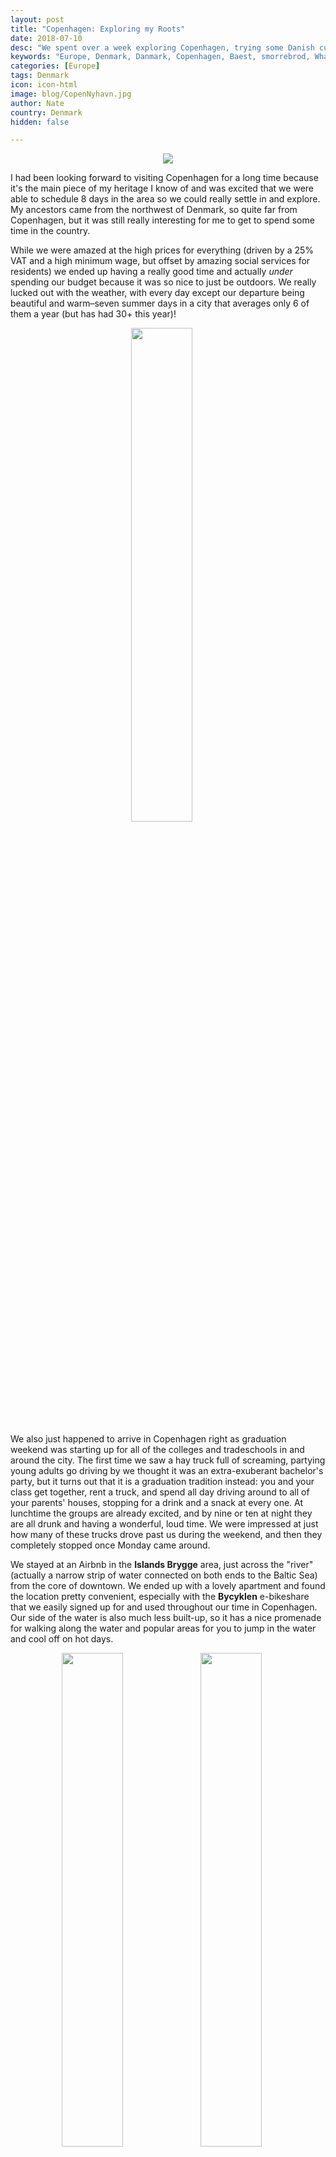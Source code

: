 ```yaml
---
layout: post
title: "Copenhagen: Exploring my Roots"
date: 2018-07-10
desc: "We spent over a week exploring Copenhagen, trying some Danish cuisine, and enjoying the outdoors."
keywords: "Europe, Denmark, Danmark, Copenhagen, Baest, smorrebrod, What to Do, RTW"
categories: [Europe]
tags: Denmark
icon: icon-html
image: blog/CopenNyhavn.jpg
author: Nate
country: Denmark
hidden: false

---
```


<div style="text-align: center;"><a href="/static/assets/img/blog/CopenTowerPANO.jpg" target="_blank"><img src="/static/assets/img/blog/CopenTowerPANO.jpg" style="max-width: calc(95% - 20px);"></a></div><p></p> 

I had been looking forward to visiting Copenhagen for a long time because it's the main piece of my heritage I know of and was excited that we were able to schedule 8 days in the area so we could really settle in and explore. My ancestors came from the northwest of Denmark, so quite far from Copenhagen, but it was still really interesting for me to get to spend some time in the country.

While we were amazed at the high prices for everything (driven by a 25% VAT and a high minimum wage, but offset by amazing social services for residents) we ended up having a really good time and actually _under_ spending our budget because it was so nice to just be outdoors. We really lucked out with the weather, with every day except our departure being beautiful and warm–seven summer days in a city that averages only 6 of them a year (but has had 30+ this year)!

<div style="text-align: center; max-width: calc(100% - 20px);"><a href="/static/assets/img/blog/CopenGradParty.jpg" target="_blank"><img src="/static/assets/img/blog/CopenGradParty.jpg" width="45%"></a></div><p></p>

We also just happened to arrive in Copenhagen right as graduation weekend was starting up for all of the colleges and tradeschools in and around the city. The first time we saw a hay truck full of screaming, partying young adults go driving by we thought it was an extra-exuberant bachelor's party, but it turns out that it is a graduation tradition instead: you and your class get together, rent a truck, and spend all day driving around to all of your parents' houses, stopping for a drink and a snack at every one. At lunchtime the groups are already excited, and by nine or ten at night they are all drunk and having a wonderful, loud time. We were impressed at just how many of these trucks drove past us during the weekend, and then they completely stopped once Monday came around.

We stayed at an Airbnb in the **Islands Brygge** area, just across the "river" (actually a narrow strip of water connected on both ends to the Baltic Sea) from the core of downtown. We ended up with a lovely apartment and found the location pretty convenient, especially with the **Bycyklen** e-bikeshare that we easily signed up for and used throughout our time in Copenhagen. Our side of the water is also much less built-up, so it has a nice promenade for walking along the water and popular areas for you to jump in the water and cool off on hot days.

<div style="text-align: center; max-width: calc(100% - 20px);"><a href="/static/assets/img/blog/CopenBikesAmy.jpg" target="_blank"><img src="/static/assets/img/blog/CopenBikesAmy.jpg" width="45%"></a> <a href="/static/assets/img/blog/CopenHarborBath.jpg" target="_blank"><img src="/static/assets/img/blog/CopenHarborBath.jpg" width="45%"></a><p><i>Left: Bycyklen bikes. Right: Islands Brygge Harbor Bath.</i></p></div><p></p>

## <i class="fa fa-check-square" aria-hidden="true" style="color:#2495C4;"></i> Getting to Copenhagen

Most people arrive to Copenhagen by plane, but since we were already going to be practically in the neighborhood in [Berlin](/blog/2018/06/Berlin/), we thought that sounded lame. Once again [inspired by Seat61](https://www.seat61.com/international-trains/trains-from-Hamburg.htm#Hamburg-Copenhagen), we took a really unique train from Hamburg to Copenhagen that about halfway through the trip boards a ferry to cross the Baltic Sea between Germany and Denmark. Once on the ferry, we got off the train (leaving our bags onboard), spent about 40 minutes on deck enjoying the sunshine and fresh air, and then piled back on the train just before arrival to continue on our way. I was amazed at how well timed the whole thing was, with the ship departing while we were still unloading from the train and then the train pulling off the ship again within a minute of docking. Much more fun than a flight, though the journey did take up about half a day (though getting to/from airports takes up a ton of time too, so definitely worth it!).

<div style="text-align: center; max-width: calc(100% - 20px);"><a href="/static/assets/img/blog/CopenTrainFerry.jpg" target="_blank"><img src="/static/assets/img/blog/CopenTrainFerry.jpg" width="35.5%"></a> <a href="/static/assets/img/blog/CopenTrainInFerry.jpg" target="_blank"><img src="/static/assets/img/blog/CopenTrainInFerry.jpg" width="20%"></a> <a href="/static/assets/img/blog/CopenTrainNateDenmark.jpg" target="_blank"><img src="/static/assets/img/blog/CopenTrainNateDenmark.jpg" width="35.5%"></a><p><i>Left: A duplicate of our boat, heading the other way. Center: Our train secured inside the ferry. Right: Onboard as we crossed into Danish territory.</i></p></div><p></p>

## <i class="fa fa-check-square" aria-hidden="true" style="color:#2495C4;"></i> What We Did in Copenhagen

### Food!

Copenhagen is known for its fancy-dining food, having hosted the best restaurant in the world for years, but we found pretty good options that didn't completely blow our budget:

<div style="text-align: center; max-width: calc(100% - 20px);"><a href="/static/assets/img/blog/CopenBaestNate.jpg" target="_blank"><img src="/static/assets/img/blog/CopenBaestNate.jpg" width="25.4%"></a> <a href="/static/assets/img/blog/CopenBaestOven.jpg" target="_blank"><img src="/static/assets/img/blog/CopenBaestOven.jpg" width="25.4%"></a> <a href="/static/assets/img/blog/CopenBaestAmy.jpg" target="_blank"><img src="/static/assets/img/blog/CopenBaestAmy.jpg" width="25.4%"></a><p><i>Some of our scrumptious dinner at Bæst. Their homemade burrata is on the left, and was our favorite dish.</i></p></div><p></p>

**Bæst** - We had seen Baest on the pizza episode of David Chang's Netflix show Ugly Delicious and I got pretty excited about it after they talked through their homemade sourdough crust and fresh-made-daily local cheese. It's not cheap, but at abou 20 USD a pizza it's actually not _that_ much more expensive than random take-out pizza throughout Copenhagen. We **loved** their fresh burrata, served as a huge blob of flavorful cheese that is impossible to stop eating. We also really liked their garlic bread and lardo appetizer, which was soaked in flavorful oil and also addictive. The pizza was less exciting than expected, to be honest, since their sourdough was nowhere near as sour as I like it. We still enjoyed it, especially their ['Nduja](https://en.wikipedia.org/wiki/%27Nduja) selection. We had trouble getting a reservation for a good time, but it also wasn't full either time we went there, so you may be able to just walk in and be seated.

<div style="text-align: center; max-width: calc(100% - 20px);"><a href="/static/assets/img/blog/CopenHokerNate.jpg" target="_blank"><img src="/static/assets/img/blog/CopenHokerNate.jpg" width="30%"></a> <a href="/static/assets/img/blog/CopenGasolineGrill.jpg" target="_blank"><img src="/static/assets/img/blog/CopenGasolineGrill.jpg" width="30%"></a><p><i>Kødbyens Høker and Gasoline Grill.</i></p></div><p></p>

**Kødbyens Høker** - One of the things we were pleasantly surprised by was how many places there were with groups of stalls selling cheap food with lots of variety. Kødbyens Høker was just outside one of the newest areas, in what feels like a factory alleyway, and has amazing `flæskestegssandwich` (roast pork sandwiches) for less than 10 USD a meal.

**Gasoline Grill** - A small burger shack, we really enjoyed their cheeseburger (me) and veggie burger (Amy), enough that we ended up having a second helping at a different location. The burgers actually really reminded me of In-N-Out in California, but bigger and more filling.

<div style="text-align: center; max-width: calc(100% - 20px);"><a href="/static/assets/img/blog/CopenSnegl.jpg" target="_blank"><img src="/static/assets/img/blog/CopenSnegl.jpg" width="25.4%"></a> <a href="/static/assets/img/blog/CopenSmorrebrod.jpg" target="_blank"><img src="/static/assets/img/blog/CopenSmorrebrod.jpg" width="45%"></a><p><i>Kanelsnelge and Smørrebrød.</i></p></div><p></p>

**Andersen's Bakery** - Right near our apartment, we became easily addicted to their `kanelsnelge` (cinnamon buns). They came highly recommended in a blog post we read and since they were only a couple minutes away we ended up snacking on them more than one afternoon. Our walking tour guide also told us how Denmark had to object in the EU government to prevent them from declaring the amount of cinnamon in each roll as dangerous - yum!!

**Lillian's Smørrebrød** - Smørrebrød, the open-faced sandwiches ubiquitous for Danish lunch, are made with a super-dense rye bread and surprisingly filling. We we went to Lillian's because they're the cheapest spot anywhere convenient, though their smørrebrød are definitely on the lighter side. We paid ~15 USD for five of them and were both pretty well filled up, while at many restaurants a single smørrebrød costs that much!

<div style="text-align: center; max-width: calc(100% - 20px);"><a href="/static/assets/img/blog/CopenKlubbenBefore.jpg" target="_blank"><img src="/static/assets/img/blog/CopenKlubbenBefore.jpg" width="45%"></a> <a href="/static/assets/img/blog/CopenKlubbenAfter.jpg" target="_blank"><img src="/static/assets/img/blog/CopenKlubbenAfter.jpg" width="45%"></a><p><i>Restaurant Klubben's stegt flæsk med persillesovs, before and after.</i></p></div><p></p>

**Restaurant Klubben** - In 2014, Denmark voted on their national dish `Stegt flæsk med persillesovs` (crispy pork with parsley sauce and potatoes) was the clear winner, so we had to try it while we were in Copenhagen. For reasons we never discovered, it is traditionally only served as a lunch special on Mondays, and we decided to go for it at Klubben because some locals recommended their version as particularly good. What we did _not_ understand was just how much food was included in the lunch special. It was delicious, but we could only eat about half of it even when completely stuffing ourselves. The waiter said about a third of people who order it finish the whole thing, which seems _insane_. 

**Torvehallerne Market** - The most popular, and fanciest, of the food stall markets, Torvehallerne is recommended by everything you read about Copenhagen and is a great place to stop. We found the deals weren't quite as good as less popular places, but we did really enjoy a couple of Vietnamese banh mi sandwiches we picked up. 

<div style="text-align: center; max-width: calc(100% - 20px);"><a href="/static/assets/img/blog/CopenBanhMi.jpg" target="_blank"><img src="/static/assets/img/blog/CopenBanhMi.jpg" width="45%"></a></div><p></p>

### Tourist Sites

**Bycyklen** - Copenhagen's bikeshare service, which is made up of all e-bikes and has lots of docking stations around downtown and the surrounding neighborhoods. _Everyone_ bikes in Copenhagen, so it was great to be able to buy a package of minutes and be really mobile the whole time we were there. It was my first time on an e-bike and I was pretty surprised just how much of an assist it gave: we barely had to pedal! It would have been nice to have our own bikes for the full time, since we could have taken them to parks more easily (rather than having to find a docking station) but we saved 100+ USD by just using the bikeshare, so it was definitely worth it.

<div style="text-align: center; max-width: calc(100% - 20px);"><a href="/static/assets/img/blog/CopenQueenYachtHarbor.jpg" target="_blank"><img src="/static/assets/img/blog/CopenQueenYachtHarbor.jpg" width="45%"></a> <a href="/static/assets/img/blog/CopenQueen.jpg" target="_blank"><img src="/static/assets/img/blog/CopenQueen.jpg" width="45%"></a><p><i>The Queen's yacht, and the Queen herself going aboard.</i></p></div><p></p>

**Free Walking Tour Copenhagen** - As we have done in a lot of cities, we kicked off our first full day by joining a free walking tour of central Copenhagen. This was one of the longer ones we've done, and covered a lot of ground, which we appreciated. We also really lucked out, stumbling across **the Queen of Denmark** boarding her yacht as we walked by the harbor! Amazing how little security she had, and apparently the rest of the royal family has even less and is often seen biking around Copenhagen with their small children.

<div style="text-align: center; max-width: calc(100% - 20px);"><a href="/static/assets/img/blog/CopenBakken.jpg" target="_blank"><img src="/static/assets/img/blog/CopenBakken.jpg" width="45%"></a> <a href="/static/assets/img/blog/CopenDyrehavenAmy.jpg" target="_blank"><img src="/static/assets/img/blog/CopenDyrehavenAmy.jpg" width="25.4%"></a><p><i>Left: Bakken's water flume. Right: Heading into the Dyrehaven.</i></p></div><p></p>

**Bakken** - Originally built in 1583, it is the world's oldest amusement park, and sits about 30 minutes outside of Copenhagen by train. We ventured out here for two reasons: first, unlike downtown hotspot Tivoli Gardens, it is free to enter and walk around (the rides and games cost plenty); and second, it is adjacent to a huge park that is popular for picnicking, deer spotting, and generally getting some good outdoor time. We only spent about 20 minutes in Bakken itself, walking around the (pretty-small) rides and carnival games before heading into the woods for a long walk.

<div style="text-align: center; max-width: calc(100% - 20px);"><a href="/static/assets/img/blog/CopenDyrehavenSea.jpg" target="_blank"><img src="/static/assets/img/blog/CopenDyrehavenSea.jpg" width="45%"></a> <a href="/static/assets/img/blog/CopenDyrehavenNate.jpg" target="_blank"><img src="/static/assets/img/blog/CopenDyrehavenNate.jpg" width="45%"></a><p><i>Jægersborg Dyrehaven</i></p></div><p></p>

**Jægersborg Dyrehaven** - The huge are of woods adajacent to Bakken, the `dyrehaven` used to be a royal hunting retreat and hosts 2,000+ deer within its boundaries. It was fun for me to see this Danish word out in the wild, as it is also what my family has always called the kids play pen at the summer Camp we go to–what difference does a few thousand more acres make?! We had a nice time wandering around the endless paths, managing to startle a few deer, and enjoying a nice picnic we had put together at the grocery store back in the city. To really explore it you would need a bike, which we didn't have with us, but walking around was pleasant enough. 

<div style="text-align: center; max-width: calc(100% - 20px);"><a href="/static/assets/img/blog/CopenSondermarken.jpg" target="_blank"><img src="/static/assets/img/blog/CopenSondermarken.jpg" width="32%"></a> <a href="/static/assets/img/blog/CopenBotanical.jpg" target="_blank"><img src="/static/assets/img/blog/CopenBotanical.jpg" width="32%"></a> <a href="/static/assets/img/blog/CopenKingsGarden.jpg" target="_blank"><img src="/static/assets/img/blog/CopenKingsGarden.jpg" width="32%"></a><p><i>Søndermarken, Botanisk Have, and Kongens Have.</i></p></div><p></p>

**Frederiksberg Gardens & Søndermarken** - Two large gardens surrounding the zoo in northwest Copenhagen, we enjoyed spending time in both of them on some of the beautiful afternoons we were in town. From Frederiksberg there is a nice viewing area into the elephant enclosure at the (expensive) zoo, which was fun for a few minutes. At every park we went to, including these two, there were countless Danes taking advantage of the good weather by sunbathing during their lunch or afternoon break. They would cycle up, strip down to a swimsuit, tan for half an hour, and then bike back to their office. Seems like a nice way to prepare for the rest of the day!

**Botanisk Have (Botanical Garden) & Kongens Have (The King's Garden)** - Next to each other in the heart of downtown, these gardens are a lot smaller than the other green spaces we visited in Copenhagen, but were still fun to walk around and full of locals enjoying the good weather.

<div style="text-align: center; max-width: calc(100% - 20px);"><a href="/static/assets/img/blog/CopenFrenchPainters.jpg" target="_blank"><img src="/static/assets/img/blog/CopenFrenchPainters.jpg" width="45%"></a> <a href="/static/assets/img/blog/CopenMummies.jpg" target="_blank"><img src="/static/assets/img/blog/CopenMummies.jpg" width="45%"></a><p><i>Glyptotek Museum: french painting and Eqyptian mummies.</i></p></div><p></p>

**Glyptotek Museum** - We visited on Tuesday, when the museum grants free entry, but didn't end up staying very long. Their Eqypt exhibit, complete with a simulated tomb and a couple of mummies was very unique for the places we've been, but the rest was too similar to all the museums we visited in Italy to warrant much exploration for us.

<div style="text-align: center; max-width: calc(100% - 20px);"><a href="/static/assets/img/blog/CopenChristiansborg.jpg" target="_blank"><img src="/static/assets/img/blog/CopenChristiansborg.jpg" width="45%"></a> <a href="/static/assets/img/blog/CopenTowerView.jpg" target="_blank"><img src="/static/assets/img/blog/CopenTowerView.jpg" width="45%"></a><p><i>Christiansborg Palace, and the view from its tower.</i></p></div><p></p>

**Tårnet (Tower)** - While we have a strict policy of not paying money to see a view from up here, the tower at Christiansborg Palace is free for the public and only required we wait about 10 minutes in line before taking the elevator up. The view was definitely nice, and much better than anywhere else in Copenhagen, but probably still not worth it if the line is any longer than that.

**The Little Mermaid & Kastellet** - At the northern tip of Copenhagen's waterfront is the famous sculpture of The Little Mermaid sitting atop a rock in the water a few feet offshore. We biked there and knew we were getting close when we saw the long line of tourbuses pulled to the side of the road. The sculpture is really just that, and not worth a trip. We did, however, enjoy walking around Kastellet, the old fort adjacent to the area that has been converted into a mostly-public area with walking and running trails. We strolled atop the ramparts looking out over the harbor before heading back downtown.

<div style="text-align: center; max-width: calc(100% - 20px);"><a href="/static/assets/img/blog/CopenLittleMermaid.jpg" target="_blank"><img src="/static/assets/img/blog/CopenLittleMermaid.jpg" width="25.4%"></a> <a href="/static/assets/img/blog/CopenSunsetCanal.jpg" target="_blank"><img src="/static/assets/img/blog/CopenSunsetCanal.jpg" width="45%"></a><p><i>The Little Mermaid, and (10:00pm) sunset near Bæst.</i></p></div><p></p>

**Christiania** - On Christianshavn, the northeast island just across the narrow "river" from downtown Copenhagen sits Christiania, a commune that took over abandoned military land decades ago and occupies it to this day. It has become a popular tourist attraction, supposedly because of their free-living lifestyle you can learn about, but it seems like most tourists were going there to buy some marijauna. We took a quick walk through the area, weren't excited about staying any longer, and continued on our way.

## <i class="fa fa-check-square" aria-hidden="true" style="color:#2495C4;"></i> How We Did with Our Budget in Copenhagen

For our time in Copenhagen, the most expensive city we're to paying visit in Europe (Basel, Switzerland is comparable, but luckily we got to stay with Amy's parents!), we had budgeted 85 USD a night for accommodations. We ended up spending 94 USD per night for our Airbnb in Islands Brygge, and feel we got really lucky getting such a good deal compared to the other available options. 

We had also budgeted 15 USD per day per person for food and 20 USD per day per person for entertainment. Out of that planned 70 USD total, we ended up spending only 63 USD per day on average since stuck almost entirely to free sightseeing activities (47 USD on Bycycklen bikeshare, 16 USD on the walking tour, and 31 USD to get to/from Bakken were all we spent on entertainment) and didn't have many restaurant meals (though we did average 75 USD on two trips to Baest, which we don't regret!). Overall we ended up just barely underspending our total Copenhagen budget, which we were surprised at being able to accomplish.

<div style="text-align: center; max-width: calc(100% - 20px);"><a href="/static/assets/img/blog/CopenRoyalGuard.jpg" target="_blank"><img src="/static/assets/img/blog/CopenRoyalGuard.jpg" width="45%"></a><p><i>The Royal Guard, marching from Palace to barracks. Just like everything else in Copenhagen, they stopped properly for all red lights while marching down the traffic lane.</i></p></div><p></p>
